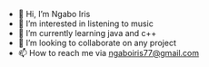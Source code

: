 - 👋 Hi, I’m Ngabo Iris
- 👀 I’m interested in listening to music
- 🌱 I’m currently learning java and c++
- 💞️ I’m looking to collaborate on any project
- 📫 How to reach me via ngaboiris77@gmail.com

<!---
IrisNgabo/IrisNgabo is a ✨ special ✨ repository because its `README.md` (this file) appears on your GitHub profile.
You can click the Preview link to take a look at your changes.
--->
